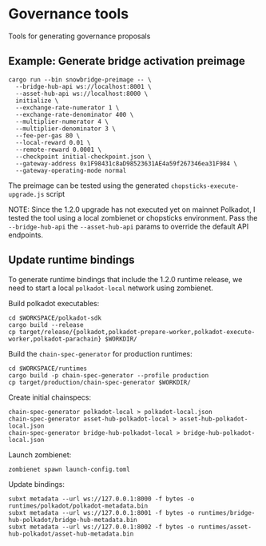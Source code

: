 # Governance tools

Tools for generating governance proposals

## Example: Generate bridge activation preimage

```shell
cargo run --bin snowbridge-preimage -- \
  --bridge-hub-api ws://localhost:8001 \
  --asset-hub-api ws://localhost:8000 \
  initialize \
  --exchange-rate-numerator 1 \
  --exchange-rate-denominator 400 \
  --multiplier-numerator 4 \
  --multiplier-denominator 3 \
  --fee-per-gas 80 \
  --local-reward 0.01 \
  --remote-reward 0.0001 \
  --checkpoint initial-checkpoint.json \
  --gateway-address 0x1F98431c8aD98523631AE4a59f267346ea31F984 \
  --gateway-operating-mode normal
```

The preimage can be tested using the generated `chopsticks-execute-upgrade.js` script

NOTE: Since the 1.2.0 upgrade has not executed yet on mainnet Polkadot, I tested the tool using a local zombienet or chopsticks environment. Pass the `--bridge-hub-api` the `--asset-hub-api` params to override the default API endpoints.

## Update runtime bindings

To generate runtime bindings that include the 1.2.0 runtime release, we need to start a local `polkadot-local` network using zombienet.

Build polkadot executables:

```shell
cd $WORKSPACE/polkadot-sdk
cargo build --release
cp target/release/{polkadot,polkadot-prepare-worker,polkadot-execute-worker,polkadot-parachain} $WORKDIR/
```

Build the `chain-spec-generator` for production runtimes:

```shell
cd $WORKSPACE/runtimes
cargo build -p chain-spec-generator --profile production
cp target/production/chain-spec-generator $WORKDIR/
```

Create initial chainspecs:

```shell
chain-spec-generator polkadot-local > polkadot-local.json
chain-spec-generator asset-hub-polkadot-local > asset-hub-polkadot-local.json
chain-spec-generator bridge-hub-polkadot-local > bridge-hub-polkadot-local.json
```

Launch zombienet:

```shell
zombienet spawn launch-config.toml
```

Update bindings:

```shell
subxt metadata --url ws://127.0.0.1:8000 -f bytes -o runtimes/polkadot/polkadot-metadata.bin
subxt metadata --url ws://127.0.0.1:8001 -f bytes -o runtimes/bridge-hub-polkadot/bridge-hub-metadata.bin
subxt metadata --url ws://127.0.0.1:8002 -f bytes -o runtimes/asset-hub-polkadot/asset-hub-metadata.bin
```
